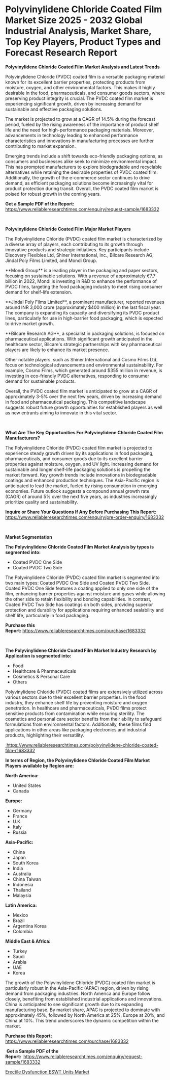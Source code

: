 <p><h1>Polyvinylidene Chloride Coated Film Market Size 2025 - 2032 Global Industrial Analysis, Market Share, Top Key Players, Product Types and Forecast Research Report</h1></p><p><strong>Polyvinylidene Chloride Coated Film Market Analysis and Latest Trends</strong></p>
<p><p>Polyvinylidene Chloride (PVDC) coated film is a versatile packaging material known for its excellent barrier properties, protecting products from moisture, oxygen, and other environmental factors. This makes it highly desirable in the food, pharmaceuticals, and consumer goods sectors, where preserving product integrity is crucial. The PVDC coated film market is experiencing significant growth, driven by increasing demand for sustainable and effective packaging solutions.</p><p>The market is projected to grow at a CAGR of 14.5% during the forecast period, fueled by the rising awareness of the importance of product shelf life and the need for high-performance packaging materials. Moreover, advancements in technology leading to enhanced performance characteristics and innovations in manufacturing processes are further contributing to market expansion. </p><p>Emerging trends include a shift towards eco-friendly packaging options, as consumers and businesses alike seek to minimize environmental impact. This has prompted manufacturers to explore biodegradable and recyclable alternatives while retaining the desirable properties of PVDC coated film. Additionally, the growth of the e-commerce sector continues to drive demand, as efficient packaging solutions become increasingly vital for product protection during transit. Overall, the PVDC coated film market is poised for robust growth in the coming years.</p></p>
<p><strong>Get a Sample PDF of the Report:&nbsp;</strong> <a href="https://www.reliableresearchtimes.com/enquiry/request-sample/1683332?utm_campaign=3087&utm_medium=2&utm_source=Github&utm_content=ia&utm_term=26032025&utm_id=polyvinylidene-chloride-coated-film">https://www.reliableresearchtimes.com/enquiry/request-sample/1683332</a></p>
<p>&nbsp;</p>
<p><strong>Polyvinylidene Chloride Coated Film Major Market Players</strong></p>
<p><p>The Polyvinylidene Chloride (PVDC) coated film market is characterized by a diverse array of players, each contributing to its growth through innovative products and strategic initiatives. Key participants include Discovery Flexibles Ltd, Shiner International, Inc., Bilcare Research AG, Jindal Poly Films Limited, and Mondi Group.</p><p>**Mondi Group** is a leading player in the packaging and paper sectors, focusing on sustainable solutions. With a revenue of approximately €7.7 billion in 2022, Mondi is investing in R&D to enhance the performance of PVDC films, targeting the food packaging industry to meet rising consumer demand for shelf-life extension.</p><p>**Jindal Poly Films Limited**, a prominent manufacturer, reported revenues around INR 3,000 crore (approximately $400 million) in the last fiscal year. The company is expanding its capacity and diversifying its PVDC product lines, particularly for use in high-barrier food packaging, which is expected to drive market growth.</p><p>**Bilcare Research AG**, a specialist in packaging solutions, is focused on pharmaceutical applications. With significant growth anticipated in the healthcare sector, Bilcare's strategic partnerships with key pharmaceutical players are likely to enhance its market presence.</p><p>Other notable players, such as Shiner International and Cosmo Films Ltd, focus on technological advancements and environmental sustainability. For example, Cosmo Films, which generated around $355 million in revenue, is investing in eco-friendly PVDC alternatives, responding to consumer demand for sustainable products.</p><p>Overall, the PVDC coated film market is anticipated to grow at a CAGR of approximately 3-5% over the next few years, driven by increasing demand in food and pharmaceutical packaging. This competitive landscape suggests robust future growth opportunities for established players as well as new entrants aiming to innovate in this vital sector.</p></p>
<p>&nbsp;</p>
<p><strong>What Are The Key Opportunities For Polyvinylidene Chloride Coated Film Manufacturers?</strong></p>
<p><p>The Polyvinylidene Chloride (PVDC) coated film market is projected to experience steady growth driven by its applications in food packaging, pharmaceuticals, and consumer goods due to its excellent barrier properties against moisture, oxygen, and UV light. Increasing demand for sustainable and longer shelf-life packaging solutions is propelling the market forward. Key growth trends include innovations in biodegradable coatings and enhanced production techniques. The Asia-Pacific region is anticipated to lead the market, fueled by rising consumption in emerging economies. Future outlook suggests a compound annual growth rate (CAGR) of around 5% over the next five years, as industries increasingly prioritize quality and sustainability.</p></p>
<p><strong>Inquire or Share Your Questions If Any Before Purchasing This Report:</strong> <a href="https://www.reliableresearchtimes.com/enquiry/pre-order-enquiry/1683332?utm_campaign=3087&utm_medium=2&utm_source=Github&utm_content=ia&utm_term=26032025&utm_id=polyvinylidene-chloride-coated-film">https://www.reliableresearchtimes.com/enquiry/pre-order-enquiry/1683332</a></p>
<p>&nbsp;</p>
<p><strong>Market Segmentation</strong></p>
<p><strong>The Polyvinylidene Chloride Coated Film Market Analysis by types is segmented into:</strong></p>
<p><ul><li>Coated PVDC One Side</li><li>Coated PVDC Two Side</li></ul></p>
<p><p>The Polyvinylidene Chloride (PVDC) coated film market is segmented into two main types: Coated PVDC One Side and Coated PVDC Two Side. Coated PVDC One Side features a coating applied to only one side of the film, enhancing barrier properties against moisture and gases while allowing the other side to retain flexibility and bonding capabilities. In contrast, Coated PVDC Two Side has coatings on both sides, providing superior protection and durability for applications requiring enhanced sealability and shelf life, particularly in food packaging.</p></p>
<p><strong>Purchase this Report:&nbsp;</strong><a href="https://www.reliableresearchtimes.com/purchase/1683332?utm_campaign=3087&utm_medium=2&utm_source=Github&utm_content=ia&utm_term=26032025&utm_id=polyvinylidene-chloride-coated-film">https://www.reliableresearchtimes.com/purchase/1683332</a></p>
<p>&nbsp;</p>
<p><strong>The Polyvinylidene Chloride Coated Film Market Industry Research by Application is segmented into:</strong></p>
<p><ul><li>Food</li><li>Healthcare & Pharmaceuticals</li><li>Cosmetics & Personal Care</li><li>Others</li></ul></p>
<p><p>Polyvinylidene Chloride (PVDC) coated films are extensively utilized across various sectors due to their excellent barrier properties. In the food industry, they enhance shelf life by preventing moisture and oxygen penetration. In healthcare and pharmaceuticals, PVDC films protect sensitive products from contamination while ensuring sterility. The cosmetics and personal care sector benefits from their ability to safeguard formulations from environmental factors. Additionally, these films find applications in other areas like packaging electronics and industrial products, highlighting their versatility.</p></p>
<p><a href="https://www.reliableresearchtimes.com/polyvinylidene-chloride-coated-film-r1683332?utm_campaign=3087&utm_medium=2&utm_source=Github&utm_content=ia&utm_term=26032025&utm_id=polyvinylidene-chloride-coated-film">&nbsp;https://www.reliableresearchtimes.com/polyvinylidene-chloride-coated-film-r1683332</a></p>
<p><strong>In terms of Region, the Polyvinylidene Chloride Coated Film Market Players available by Region are:</strong></p>
<p>
    <p> <strong> North America: </strong>
        <ul>
            <li>United States</li>
            <li>Canada</li>
        </ul>
        </p> 
    <p> <strong> Europe: </strong>
        <ul>
            <li>Germany</li>
            <li>France</li>
            <li>U.K.</li>
            <li>Italy</li>
            <li>Russia</li>
        </ul>
        </p> 
    <p> <strong> Asia-Pacific: </strong>
        <ul>
            <li>China</li>
            <li>Japan</li>
            <li>South Korea</li>
            <li>India</li>
            <li>Australia</li>
            <li>China Taiwan</li>
            <li>Indonesia</li>
            <li>Thailand</li>
            <li>Malaysia</li>
        </ul>
        </p> 
    <p> <strong> Latin America: </strong>
        <ul>
            <li>Mexico</li>
            <li>Brazil</li>
            <li>Argentina Korea</li>
            <li>Colombia</li>
        </ul>
        </p> 
    <p> <strong> Middle East & Africa: </strong>
        <ul>
            <li>Turkey</li>
            <li>Saudi</li>
            <li>Arabia</li>
            <li>UAE</li>
            <li>Korea</li>
        </ul>
    </p>
    </p>
<p><p>The growth of the Polyvinylidene Chloride (PVDC) coated film market is particularly robust in the Asia-Pacific (APAC) region, driven by rising demand from packaging industries. North America and Europe follow closely, benefiting from established industrial applications and innovations. China is anticipated to see significant growth due to its expanding manufacturing base. By market share, APAC is projected to dominate with approximately 45%, followed by North America at 25%, Europe at 20%, and China at 10%. This trend underscores the dynamic competition within the market.</p></p>
<p><strong>Purchase this Report: </strong><a href="https://www.reliableresearchtimes.com/purchase/1683332?utm_campaign=3087&utm_medium=2&utm_source=Github&utm_content=ia&utm_term=26032025&utm_id=polyvinylidene-chloride-coated-film">https://www.reliableresearchtimes.com/purchase/1683332</a></p>
<p>&nbsp;<strong>Get a Sample PDF of the Report:&nbsp;&nbsp;</strong><a href="https://www.reliableresearchtimes.com/enquiry/request-sample/1683332?utm_campaign=3087&utm_medium=2&utm_source=Github&utm_content=ia&utm_term=26032025&utm_id=polyvinylidene-chloride-coated-film">https://www.reliableresearchtimes.com/enquiry/request-sample/1683332</a></p>
<p><strong></strong></p>
<p><p><a href="https://github.com/doljanzwald/Market-Research-Report-List-1/blob/main/erectile-dysfunction-eswt-units-market.md?utm_campaign=3087&utm_medium=2&utm_source=Github&utm_content=ia&utm_term=26032025&utm_id=polyvinylidene-chloride-coated-film">Erectile Dysfunction ESWT Units Market</a></p></p>